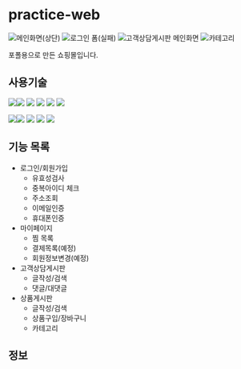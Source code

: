 # practice-web

![메인화면(상단)](https://github.com/me1kara/practice-web/assets/111833798/bbee7e16-792e-415c-a748-aea5257b69dd)
![로그인 폼(실패)](https://github.com/me1kara/practice-web/assets/111833798/ab78b97e-84fa-4c89-b069-10bec3cf7855)
![고객상담게시판 메인화면](https://github.com/me1kara/practice-web/assets/111833798/5379514e-aa77-459c-9296-44920a9545f4)
![카테고리](https://github.com/me1kara/practice-web/assets/111833798/067e2ef7-8403-440b-887f-bd877362b65f)


포폴용으로 만든 쇼핑몰입니다.

## 사용기술

<img src="https://img.shields.io/badge/HTML5-E34F26?style=for-the-badge&logo=HTML5&logoColor=white"><img src="https://img.shields.io/badge/CSS3-1572B6?style=for-the-badge&logo=CSS3&logoColor=white">
<img src="https://img.shields.io/badge/JS-F7DF1E?style=for-the-badge&logo=JavaScript&logoColor=white">
<img src="https://img.shields.io/badge/jQuery-0769AD?style=for-the-badge&logo=jQuery&logoColor=white">
<img src="https://img.shields.io/badge/Bootstrap-7952B3?style=for-the-badge&logo=Bootstrap&logoColor=white">
<img src="https://img.shields.io/badge/thymeleaf-005F0F?style=for-the-badge&logo=thymeleaf&logoColor=white">


<img src="https://img.shields.io/badge/springboot-6DB33F?style=for-the-badge&logo=springboot&logoColor=white"><img src="https://img.shields.io/badge/Tomcat-F8DC75?style=for-the-badge&logo=ApacheTomcat&logoColor=white">
<img src="https://img.shields.io/badge/MariaDB-003545?style=for-the-badge&logo=MariaDB&logoColor=white">
<img src="https://img.shields.io/badge/springsecurity-6DB33F?style=for-the-badge&logo=springsecurity&logoColor=white">
<img src="https://img.shields.io/badge/intellijidea-000000?style=for-the-badge&logo=intellijidea&logoColor=white">

## 기능 목록

* 로그인/회원가입
  * 유효성검사
  * 중복아이디 체크
  * 주소조회
  * 이메일인증
  * 휴대폰인증
* 마이페이지
  * 찜 목록
  * 결제목록(예정)
  * 회원정보변경(예정)
* 고객상담게시판
  * 글작성/검색
  * 댓글/대댓글
* 상품게시판
  * 글작성/검색
  * 상품구입/장바구니
  * 카테고리  

## 정보

